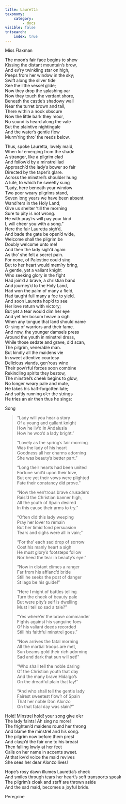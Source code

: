 ```yaml
---
title: Lauretta
taxonomy:
    category:
        - docs
visible: false
tntsearch:
    index: true
---
```


<div class="author">Miss Flaxman</div>

The moon’s fair face begins to shew  
Kissing the distant mountain’s brow,  
And ev’ry twinkling star on high,  
Peeps from her window in the sky;  
Swift along the silver tide  
See the little vessel glide;  
Now they drop the splashing oar  
Now they touch the verdant shore,  
Beneath the castle’s shadowy wall  
Near the turret brown and tall,  
There within a nook obscure  
Now the little bark they moor,  
No sound is heard along the vale  
But the plaintive nightingale  
And the water’s gentle flow  
Murm’ring thro’ the reeds below.  
  
Thus, spoke Lauretta, lovely maid,  
When lo! emerging from the shade  
A stranger, like a pilgrim clad  
And follow’d by a minstrel lad  
Approach’d the lady’s bower so fair  
Directed by the taper’s glare.  
Across the minstrel’s shoulder hung  
A lute, to which he sweetly sung  
“Lady, here beneath your window  
Two poor weary pilgrims stand,  
Seven long years we have been absent  
Wand’rers in the Holy Land;  
Give us shelter ’till the morning  
Sure to pity is not wrong.  
He with pray’rs will pay your kind  
I, will cheer you with a song.”  
Here the fair Lauretta sigh’d,  
And bade the gate be open’d wide,  
Welcome shall the pilgrim be  
Doubly welcome unto me!  
And then the lady sigh’d again  
As tho’ she felt a secret pain.  
For none, of Palestine could sing  
But to her heart would mem’ry bring,  
A gentle, yet a valiant knight  
Who seeking glory in the fight  
Had join’d a brave, a christian band  
And journey’d to the Holy Land,  
Had won the palm of many a field,  
Had taught full many a foe to yield.  
And soon Lauretta hop’d to see  
Her love return with victory;  
But yet a tear would dim her eye  
And yet her bosom heave a sigh  
When any tongue that land should name  
Or sing of warriors and their fame.  
And now, the younger damsels press  
Around the youth in minstrel dress,  
While those sedate and grave, did scan,  
The pilgrim, venerable man.  
But kindly all the maidens vie  
In sweet attentive courtesy  
Delicious viands, gen’rous wine  
Their pow’rful forces soon combine  
Rekindling spirits they bestow,  
The minstrel’s cheek begins to glow,  
No longer weary pale and mute,  
He takes his half-forgotten lute;  
And softly running o’er the strings  
He tries an air then thus he sings:  
  
<span class="title">Song  </span>
  
> “Lady will you hear a story  
> Of a young and gallant knight  
> How he liv’d in Andalusia  
> How he woo’d a lady bright.”  
>   
> “Lovely as the spring’s fair morning  
> Was the lady of his heart  
> Goodness all her charms adorning  
> She was beauty’s better part.”  
>   
> “Long their hearts had been united  
> Fortune smil’d upon their love,  
> But ere yet their vows were plighted  
> Fate their constancy did prove.”  
> 
> “Now the ven’trous brave crusaders  
> Rais’d the Christian banner high,  
> All the youth of Spain desired  
> In this cause their arms to try.”  
>   
> “Often did this lady weeping  
> Pray her lover to remain  
> But her timid fond persuasion  
> Tears and sighs were all in vain;”  
>   
> “For tho’ each sad drop of sorrow  
> Cost his manly heart a sigh  
> He must glory’s footsteps follow  
> Nor heed the tear in beauty’s eye.”  
>   
> “Now in distant climes a ranger  
> Far from his affianc’d bride  
> Still he seeks the post of danger  
> St Iago be his guide!”  
>   
> “Here I might of battles telling  
> Turn the cheek of beauty pale  
> But were pity’s self is dwelling  
> Must I tell so sad a tale?”  
>   
> “Yes where’er the brave commander  
> Fights against his sanguine foes  
> Of his valiant deeds recorded  
> Still his faithful minstrel goes.”  
>   
> “Now arrives the fatal morning  
> All the martial troops are met,  
> Sun beams gold their rich adorning  
> Sad and dark that sun will set!”  
>   
> “Who shall tell the noble daring  
> Of the Christian youth that day  
> And the many brave Hidalgo’s  
> On the dreadful plain that lay!”  
>   
> “And who shall tell the gentle lady  
> Fairest sweetest flow’r of Spain  
> That her noble Don Alonzo  
> On that fatal day was slain?”  
  
Hold! Minstrel hold! your song give o’er  
The lady faints! Ah sing no more!  
The frighten’d maidens round her throng  
And blame the minstrel and his song.  
The pilgrim now before them prest  
And clasp’d the fair one to his breast  
Then falling lowly at her feet  
Calls on her name in accents sweet.  
At that lov’d voice the maid revives  
She sees her dear Alonzo lives!  
  
Hope’s rosy dawn illumes Lauretta’s cheek  
And smiles through tears her heart’s soft transports speak  
The pilgrim’s cloak and staff are thrown aside  
And the sad maid, becomes a joyful bride.  
  
Peregrine